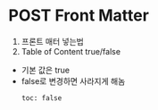 # POST Front Matter

1. 프론트 매터 넣는법
2. Table of Content true/false

- 기본 값은 true
- false로 변경하면 사라지게 해놈
  ```
  toc: false
  ```
